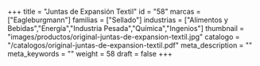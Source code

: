+++
title = "Juntas de Expansión Textil"
id = "58"
marcas = ["Eagleburgmann"]
familias = ["Sellado"]
industrias = ["Alimentos y Bebidas","Energía","Industria Pesada","Química","Ingenios"]
thumbnail = "images/productos/original-juntas-de-expansion-textil.jpg"
catalogo = "/catalogos/original-juntas-de-expansion-textil.pdf"
meta_description = ""
meta_keywords = ""
weight = 58
draft = false
+++
